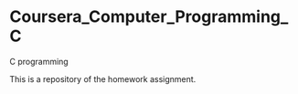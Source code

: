 Coursera_Computer_Programming_C
===============================

C programming

This is a repository of the homework assignment.
